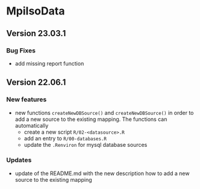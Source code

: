 # MpiIsoData

## Version 23.03.1

### Bug Fixes
- add missing report function

## Version 22.06.1

### New features

- new functions `createNewDBSource()` and `createNewDBSource()` in order to add a new source to the existing mapping. The functions can automatically 
  - create a new script `R/02-<datasource>.R`
  - add an entry to `R/00-databases.R`
  - update the `.Renviron` for mysql database sources

### Updates
- update of the README.md with the new description how to add a new source to the existing mapping
